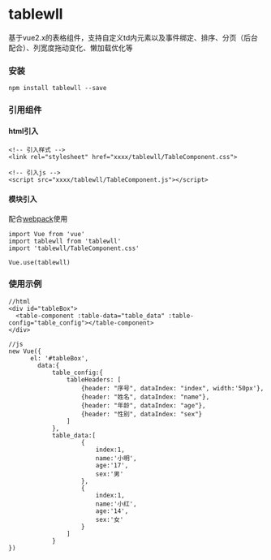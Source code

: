 ﻿# tablewll
基于vue2.x的表格组件，支持自定义td内元素以及事件绑定、排序、分页（后台配合）、列宽度拖动变化、懒加载优化等
### 安装
    npm install tablewll --save
### 引用组件
#### html引入

    <!-- 引入样式 -->
    <link rel="stylesheet" href="xxxx/tablewll/TableComponent.css">

    <!-- 引入js -->
    <script src="xxxx/tablewll/TableComponent.js"></script>
    
#### 模块引入
配合[webpack](https://webpack.js.org/)使用

    import Vue from 'vue'
    import tablewll from 'tablewll'
    import 'tablewll/TableComponent.css'

    Vue.use(tablewll)

### 使用示例

    //html
    <div id="tableBox">
      <table-component :table-data="table_data" :table-config="table_config"></table-component>
    </div>

    //js
    new Vue({
		  el: '#tableBox',
			data:{
				table_config:{
					tableHeaders: [
						{header: "序号", dataIndex: "index", width:'50px'},
						{header: "姓名", dataIndex: "name"},
						{header: "年龄", dataIndex: "age"},
						{header: "性别", dataIndex: "sex"}
					]
				},
				table_data:[
						{
							index:1,
							name:'小明',
							age:'17',
							sex:'男'
						},
						{
							index:1,
							name:'小红',
							age:'14',
							sex:'女'
						}
					]
				}
    })

#### 




